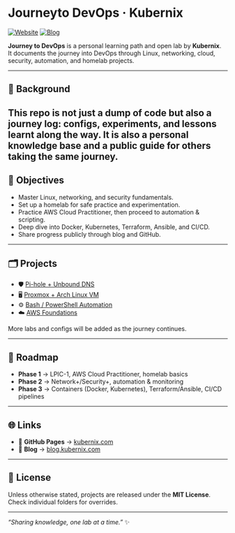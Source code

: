 # Journeyto DevOps · Kubernix

[![Website](https://img.shields.io/badge/website-kubernix.com-007fff?style=flat&logo=githubpages&logoColor=white)](https://kubernix.com)
[![Blog](https://img.shields.io/badge/blog-blog.kubernix.com-007fff?style=flat&logo=hashnode&logoColor=white)](https://blog.kubernix.com)

**Journey to DevOps** is a personal learning path and open lab by **Kubernix**.  
It documents the journey into DevOps through Linux, networking, cloud, security, automation, and homelab projects.  

---

## 📖 Background

This repo is not just a dump of code but also a journey log: configs, experiments, and lessons learnt along the way.
It is also a personal knowledge base and a public guide for others taking the same journey.
---

## 🎯 Objectives

- Master Linux, networking, and security fundamentals.
- Set up a homelab for safe practice and experimentation.
- Practice AWS Cloud Practitioner, then proceed to automation & scripting.
- Deep dive into Docker, Kubernetes, Terraform, Ansible, and CI/CD.
- Share progress publicly through blog and GitHub.

---

## 🗂️ Projects

- 🛡️ [Pi-hole + Unbound DNS](https://kubernix.com/pihole.html)  
- 🖥️ [Proxmox + Arch Linux VM](https://kubernix.com/proxmox.html)  
- ⚙️ [Bash / PowerShell Automation](https://kubernix.com/automation.html)  
- ☁️ [AWS Foundations](https://kubernix.com/aws.html)  

More labs and configs will be added as the journey continues.

---

## 📅 Roadmap

- **Phase 1** → LPIC-1, AWS Cloud Practitioner, homelab basics  
- **Phase 2** → Network+/Security+, automation & monitoring  
- **Phase 3** → Containers (Docker, Kubernetes), Terraform/Ansible, CI/CD pipelines  

---

## 🌐 Links

- 🔗 **GitHub Pages** → [kubernix.com](https://kubernix.com)  
- 📝 **Blog** → [blog.kubernix.com](https://blog.kubernix.com)  

---

## 📜 License

Unless otherwise stated, projects are released under the **MIT License**.  
Check individual folders for overrides.

---

_“Sharing knowledge, one lab at a time.”_ ✨
